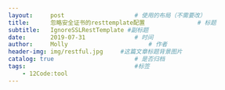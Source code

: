 ```yaml
---
layout:     post   				    # 使用的布局（不需要改）
title:      忽略安全证书的resttemplate配置				# 标题
subtitle:   IgnoreSSLRestTemplate #副标题
date:       2019-07-31 				# 时间
author:     Molly 						# 作者
header-img: img/restful.jpg 	#这篇文章标题背景图片
catalog: true 						# 是否归档
tags:								#标签
    - 12Code:tool
---
```


